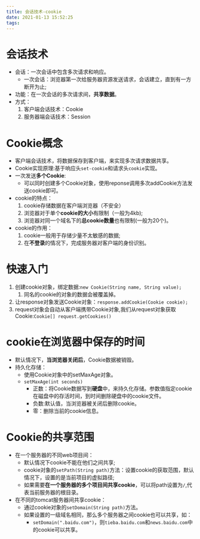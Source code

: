 ```yaml
---
title: 会话技术-cookie
date: 2021-01-13 15:52:25
tags:
---
```


# 会话技术

* 会话：一次会话中包含多次请求和响应。
  * 一次会话：浏览器第一次给服务器资源发送请求，会话建立，直到有一方断开为止;
* 功能：在一次会话的多次请求间，**共享数据**。
* 方式：
  1. 客户端会话技术：Cookie
  2. 服务器端会话技术：Session

# Cookie概念

* 客户端会话技术，将数据保存到客户端，来实现多次请求数据共享。
* Cookie实现原理:基于响应头`set-cookie`和请求头`cookie`实现。
* 一次发送**多个Cookie**:
  * 可以同时创建多个Cookie对象，使用reponse调用多次addCookie方法发送cookie即可。
* cookie的特点：
  1. cookie存储数据在客户端浏览器（不安全）
  2. 浏览器对于单个**cookie的大小**有限制（一般为4kb);
  3. 浏览器对同一个域名下的**总cookie数量**也有限制(一般为20个)。 
* cookie的作用：
  1. cookie一般用于存储少量不太敏感的数据;
  2. 在**不登录**的情况下，完成服务器对客户端的身份识别。

# 快速入门

1. 创建cookie对象，绑定数据:`new Cookie(String name, String value);`
   1. 同名的cookie的对象的数据会被覆盖掉。
2. 让response对象发送Cookie对象：`response.addCookie(Cookie cookie);`
3. request对象会自动从客户端携带Cookie对象,我们从request对象获取Cookie:`Cookie[] request.getCookies()`


# cookie在浏览器中保存的时间

* 默认情况下，**当浏览器关闭后**，Cookie数据被销毁。
* 持久化存储：
  * 使用Cookie对象中的setMaxAge对象。
  * `setMaxAge(int seconds)`
    * 正数：将Cookie数据写到**硬盘**中，来持久化存储。参数值指定cookie在磁盘中的存活时间，到时间删除硬盘中的cookie文件。
    * 负数:默认值，当浏览器被关闭后删除cookie。
    * 零：删除当前的cookie信息。

# Cookie的共享范围

* 在一个服务器的不同web项目间：
  * 默认情况下cookie不能在他们之间共享;
  * cookie对象的`setPath(String path)`方法：设置cookie的获取范围，默认情况下，设置的是当前项目的虚拟路径;
  * 如果需要**在一个服务器的多个项目间共享cookie**，可以将path设置为`/`,代表当前服务器的根目录。
* 在不同的tomcat服务器间共享cookie：
  * 通过cookie对象的`setDomain(String path)`方法。
  * 如果设置的一级域名相同，那么多个服务器之间cookie也可以共享，如：
    * `setDomain(".baidu.com")`，则`tieba.baidu.com`和`news.baidu.com`中的cookie可以共享。



    